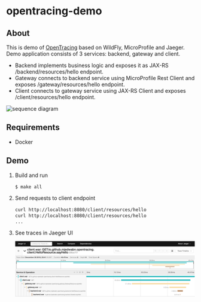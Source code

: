 opentracing-demo
================

About
----
This is demo of [OpenTracing](https://opentracing.io) based on WildFly, MicroProfile and Jaeger.
Demo application consists of 3 services: backend, gateway and client.
* Backend implements business logic and exposes it as JAX-RS /backend/resources/hello endpoint.
* Gateway connects to backend service using MicroProfile Rest Client and exposes /gateway/resources/hello endpoint.
* Client connects to gateway service using JAX-RS Client and exposes /client/resources/hello endpoint.

![sequence diagram](http://www.plantuml.com/plantuml/proxy?src=https://raw.githubusercontent.com/mjedwabn/opentracing/master/docs/sequence.puml)

Requirements
------------
* Docker

Demo
----
1. Build and run
    ```
    $ make all
    ```
2. Send requests to client endpoint
    ```
    curl http://localhost:8080/client/resources/hello
    curl http://localhost:8080/client/resources/hello
    ...
    ```

3. See traces in Jaeger UI

    ![jaeger ui](https://raw.githubusercontent.com/mjedwabn/opentracing/master/docs/jaeger_ui.png)
